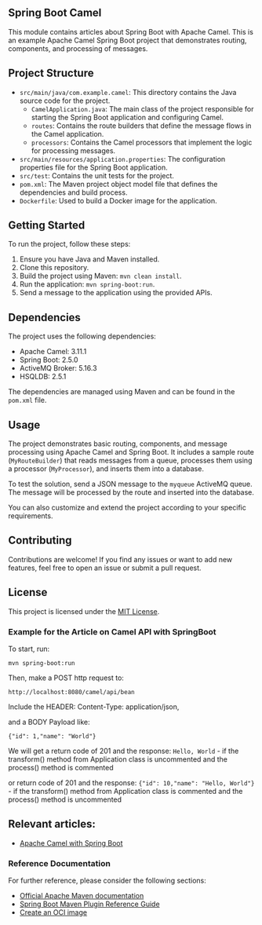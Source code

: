 ## Spring Boot Camel

This module contains articles about Spring Boot with Apache Camel. This is an example Apache Camel Spring Boot project that demonstrates routing, components, and processing of messages.

## Project Structure

- `src/main/java/com.example.camel`: This directory contains the Java source code for the project.
    - `CamelApplication.java`: The main class of the project responsible for starting the Spring Boot application and configuring Camel.
    - `routes`: Contains the route builders that define the message flows in the Camel application.
    - `processors`: Contains the Camel processors that implement the logic for processing messages.
- `src/main/resources/application.properties`: The configuration properties file for the Spring Boot application.
- `src/test`: Contains the unit tests for the project.
- `pom.xml`: The Maven project object model file that defines the dependencies and build process.
- `Dockerfile`: Used to build a Docker image for the application.

## Getting Started

To run the project, follow these steps:

1. Ensure you have Java and Maven installed.
2. Clone this repository.
3. Build the project using Maven: `mvn clean install`.
4. Run the application: `mvn spring-boot:run`.
5. Send a message to the application using the provided APIs.

## Dependencies

The project uses the following dependencies:

- Apache Camel: 3.11.1
- Spring Boot: 2.5.0
- ActiveMQ Broker: 5.16.3
- HSQLDB: 2.5.1

The dependencies are managed using Maven and can be found in the `pom.xml` file.

## Usage

The project demonstrates basic routing, components, and message processing using Apache Camel and Spring Boot. It includes a sample route (`MyRouteBuilder`) that reads messages from a queue, processes them using a processor (`MyProcessor`), and inserts them into a database.

To test the solution, send a JSON message to the `myqueue` ActiveMQ queue. The message will be processed by the route and inserted into the database.

You can also customize and extend the project according to your specific requirements.

## Contributing

Contributions are welcome! If you find any issues or want to add new features, feel free to open an issue or submit a pull request.

## License

This project is licensed under the [MIT License](LICENSE).

### Example for the Article on Camel API with SpringBoot

To start, run:

`mvn spring-boot:run`
	
Then, make a POST http request to:

`http://localhost:8080/camel/api/bean` 

Include the HEADER: Content-Type: application/json, 

and a BODY Payload like:

`{"id": 1,"name": "World"}`

We will get a return code of 201 and the response: `Hello, World` - if the transform() method from Application class is uncommented and the process() method is commented

or return code of 201 and the response: `{"id": 10,"name": "Hello, World"}` - if the transform() method from Application class is commented and the process() method is uncommented 

## Relevant articles:

- [Apache Camel with Spring Boot](https://www.baeldung.com/apache-camel-spring-boot)

### Reference Documentation
For further reference, please consider the following sections:

* [Official Apache Maven documentation](https://maven.apache.org/guides/index.html)
* [Spring Boot Maven Plugin Reference Guide](https://docs.spring.io/spring-boot/docs/2.7.11/maven-plugin/reference/html/)
* [Create an OCI image](https://docs.spring.io/spring-boot/docs/2.7.11/maven-plugin/reference/html/#build-image)